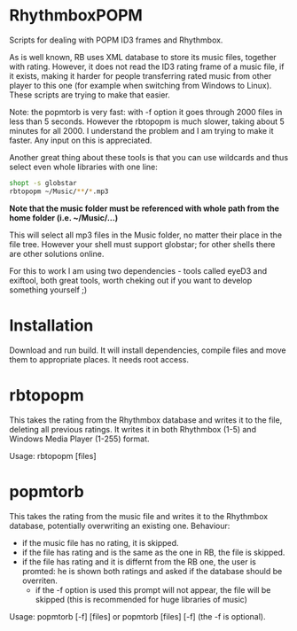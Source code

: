 # RhythmboxPOPM
Scripts for dealing with POPM ID3 frames and Rhythmbox.

As is well known, RB uses XML database to store its music files, together with rating. However, it does not read the ID3 rating frame of a music file, if it exists, making it harder for people transferring rated music from other player to this one (for example when switching from Windows to Linux). These scripts are trying to make that easier.

Note: the popmtorb is very fast: with -f option it goes through 2000 files in less than 5 seconds. However the rbtopopm is much slower, taking about 5 minutes for all 2000. I understand the problem and I am trying to make it faster. Any input on this is appreciated.

Another great thing about these tools is that you can use wildcards and thus select even whole libraries with one line:
```bash
shopt -s globstar
rbtopopm ~/Music/**/*.mp3
  ```

<b> Note that the music folder must be referenced with whole path from the home folder (i.e. ~/Music/...) </b>

This will select all mp3 files in the Music folder, no matter their place in the file tree. However your shell must support globstar; for other shells there are other solutions online.


For this to work I am using two dependencies - tools called eyeD3 and exiftool, both great tools, worth cheking out if you want to develop something yourself ;)

# Installation
Download and run build. It will install dependencies, compile files and move them to appropriate places. It needs root access.

# rbtopopm
This takes the rating from the Rhythmbox database and writes it to the file, deleting all previous ratings.
It writes it in both Rhythmbox (1-5) and Windows Media Player (1-255) format.

Usage: rbtopopm [files]
   
# popmtorb
This takes the rating from the music file and writes it to the Rhythmbox database, potentially overwriting an existing one.
Behaviour:
  - if the music file has no rating, it is skipped.
  - if the file has rating and is the same as the one in RB, the file is skipped.
  - if the file has rating and it is differnt from the RB one, the user is promted: he is shown both ratings and asked if the database should be overriten. 
    - if the -f option is used this prompt will not appear, the file will be skipped (this is recommended for huge libraries of music)

Usage: popmtorb [-f] [files] or popmtorb [files] [-f] (the -f is optional).
